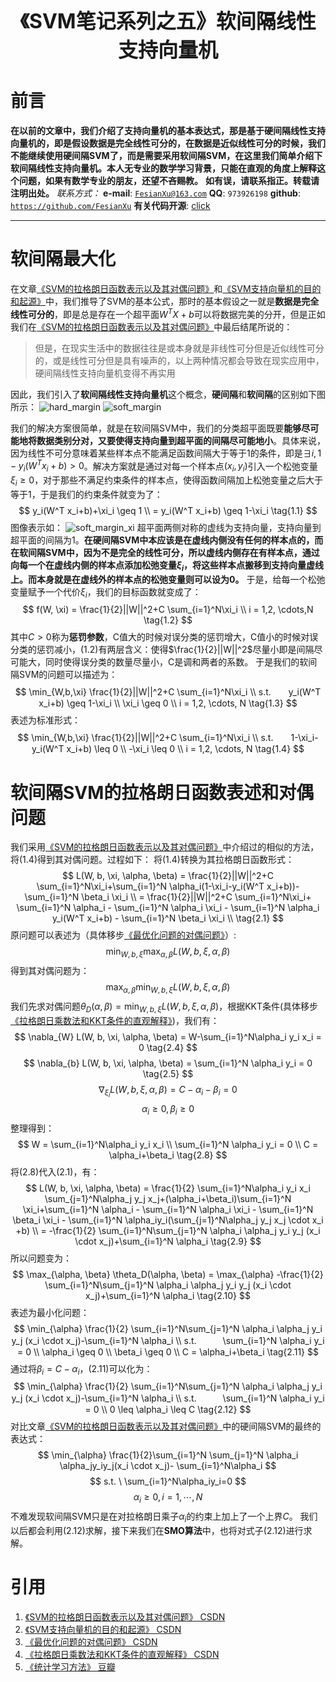 <div align=center>
<font size="6"><b>《SVM笔记系列之五》软间隔线性支持向量机</b></font> 
</div>

# 前言
**在以前的文章中，我们介绍了支持向量机的基本表达式，那是基于硬间隔线性支持向量机的，即是假设数据是完全线性可分的，在数据是近似线性可分的时候，我们不能继续使用硬间隔SVM了，而是需要采用软间隔SVM，在这里我们简单介绍下软间隔线性支持向量机。本人无专业的数学学习背景，只能在直观的角度上解释这个问题，如果有数学专业的朋友，还望不吝赐教。**
**如有误，请联系指正。转载请注明出处。**
*联系方式：*
**e-mail**: [`FesianXu@163.com`](FesianXu@163.com)
**QQ**: `973926198`
**github**: [`https://github.com/FesianXu`](https://github.com/FesianXu)
**有关代码开源**: [click][click]

*****************************************************************************

# 软间隔最大化
在文章[《SVM的拉格朗日函数表示以及其对偶问题》][ref_1]和[《SVM支持向量机的目的和起源》][ref_2]中，我们推导了SVM的基本公式，那时的基本假设之一就是**数据是完全线性可分的**，即是总是存在一个超平面$W^TX+b$可以将数据完美的分开，但是正如我们在[《SVM的拉格朗日函数表示以及其对偶问题》][ref_1]中最后结尾所说的：
> 但是，在现实生活中的数据往往是或本身就是非线性可分但是近似线性可分的，或是线性可分但是具有噪声的，以上两种情况都会导致在现实应用中，硬间隔线性支持向量机变得不再实用

因此，我们引入了**软间隔线性支持向量机**这个概念，**硬间隔**和**软间隔**的区别如下图所示：
![hard_margin][hard_margin]
![soft_margin][soft_margin]

我们的解决方案很简单，就是在软间隔SVM中，我们的分类超平面既要**能够尽可能地将数据类别分对，又要使得支持向量到超平面的间隔尽可能地小**。具体来说，因为线性不可分意味着某些样本点不能满足函数间隔大于等于1的条件，即是$\exists i, 1-y_i(W^Tx_i+b) > 0$。解决方案就是通过对每一个样本点$(x_i, y_i)$引入一个松弛变量$\xi_i \geq 0$，对于那些不满足约束条件的样本点，使得函数间隔加上松弛变量之后大于等于1，于是我们的约束条件就变为了：
$$
y_i(W^T x_i+b)+\xi_i \geq 1 \\
= y_i(W^T x_i+b) \geq 1-\xi_i
\tag{1.1}
$$
图像表示如：
![soft_margin_xi][soft_margin_xi]
超平面两侧对称的虚线为支持向量，支持向量到超平面的间隔为1。**在硬间隔SVM中本应该是在虚线内侧没有任何的样本点的，而在软间隔SVM中，因为不是完全的线性可分，所以虚线内侧存在有样本点，通过向每一个在虚线内侧的样本点添加松弛变量$\xi_i$，将这些样本点搬移到支持向量虚线上。而本身就是在虚线外的样本点的松弛变量则可以设为0。**
于是，给每一个松弛变量赋予一个代价$\xi_i$，我们的目标函数就变成了：
$$
f(W, \xi) = \frac{1}{2}||W||^2+C \sum_{i=1}^N\xi_i \\
i = 1,2, \cdots,N
\tag{1.2}
$$
其中$C > 0$称为**惩罚参数**，C值大的时候对误分类的惩罚增大，C值小的时候对误分类的惩罚减小，$(1.2)$有两层含义：使得$\frac{1}{2}||W||^2$尽量小即是间隔尽可能大，同时使得误分类的数量尽量小，C是调和两者的系数。
于是我们的软间隔SVM的问题可以描述为：
$$
\min_{W,b,\xi} \frac{1}{2}||W||^2+C \sum_{i=1}^N\xi_i \\
s.t.　　y_i(W^T x_i+b) \geq 1-\xi_i \\
\xi_i \geq 0 \\
i = 1,2, \cdots, N
\tag{1.3}
$$
表述为标准形式：
$$
\min_{W,b,\xi} \frac{1}{2}||W||^2+C \sum_{i=1}^N\xi_i \\
s.t.　　1-\xi_i-y_i(W^T x_i+b) \leq 0 \\
-\xi_i \leq 0 \\
i = 1,2, \cdots, N
\tag{1.4}
$$

# 软间隔SVM的拉格朗日函数表述和对偶问题
我们采用[《SVM的拉格朗日函数表示以及其对偶问题》][ref_1]中介绍过的相似的方法，将$(1.4)$得到其对偶问题。过程如下：
将$(1.4)$转换为其拉格朗日函数形式：
$$
L(W, b, \xi, \alpha, \beta) = 
\frac{1}{2}||W||^2+C \sum_{i=1}^N\xi_i+\sum_{i=1}^N \alpha_i(1-\xi_i-y_i(W^T x_i+b))- \sum_{i=1}^N \beta_i \xi_i \\
= \frac{1}{2}||W||^2+C \sum_{i=1}^N\xi_i+ \sum_{i=1}^N \alpha_i - \sum_{i=1}^N \alpha_i \xi_i - \sum_{i=1}^N \alpha_i y_i(W^T x_i+b) - \sum_{i=1}^N \beta_i \xi_i \\
\tag{2.1}
$$
原问题可以表述为（具体移步[《最优化问题的对偶问题》][ref_3]）:
$$
\min_{W,b,\xi} \max_{\alpha, \beta} L(W, b, \xi, \alpha, \beta)
\tag{2.2}
$$
得到其对偶问题为：
$$
\max_{\alpha, \beta} \min_{W, b, \xi} L(W, b, \xi, \alpha, \beta)
\tag{2.3}
$$
我们先求对偶问题$\theta_D(\alpha, \beta) = \min_{W, b, \xi} L(W, b, \xi, \alpha, \beta)$，根据KKT条件(具体移步[《拉格朗日乘数法和KKT条件的直观解释》][ref_4])，我们有：
$$
\nabla_{W} L(W, b, \xi, \alpha, \beta) = W-\sum_{i=1}^N\alpha_i y_i x_i = 0
\tag{2.4}
$$
$$
\nabla_{b} L(W, b, \xi, \alpha, \beta) = \sum_{i=1}^N \alpha_i y_i = 0
\tag{2.5}
$$
$$
\nabla_{\xi_i} L(W, b, \xi, \alpha, \beta) = C-\alpha_i-\beta_i = 0
\tag{2.6}
$$
$$
\alpha_i \geq 0, \beta_i \geq 0
\tag{2.7}
$$
整理得到：
$$
W = \sum_{i=1}^N\alpha_i y_i x_i \\
\sum_{i=1}^N \alpha_i y_i = 0 \\
C = \alpha_i+\beta_i
\tag{2.8}
$$
将$(2.8)$代入$(2.1)$，有：
$$
L(W, b, \xi, \alpha, \beta) = \frac{1}{2} \sum_{i=1}^N\alpha_i y_i x_i \sum_{j=1}^N\alpha_j y_j x_j+(\alpha_i+\beta_i)\sum_{i=1}^N \xi_i+\sum_{i=1}^N \alpha_i - \sum_{i=1}^N \alpha_i \xi_i - \sum_{i=1}^N \beta_i \xi_i - \sum_{i=1}^N \alpha_iy_i(\sum_{j=1}^N\alpha_j y_j x_j \cdot x_i +b) \\
= -\frac{1}{2} \sum_{i=1}^N\sum_{j=1}^N \alpha_i \alpha_j y_i y_j (x_i \cdot x_j)+\sum_{i=1}^N \alpha_i
\tag{2.9}
$$
所以问题变为：
$$
\max_{\alpha, \beta} \theta_D(\alpha, \beta) = \max_{\alpha} -\frac{1}{2} \sum_{i=1}^N\sum_{j=1}^N \alpha_i \alpha_j y_i y_j (x_i \cdot x_j)+\sum_{i=1}^N \alpha_i
\tag{2.10}
$$
表述为最小化问题：
$$
\min_{\alpha} \frac{1}{2} \sum_{i=1}^N\sum_{j=1}^N \alpha_i \alpha_j y_i y_j (x_i \cdot x_j)-\sum_{i=1}^N \alpha_i \\
s.t.　　　\sum_{i=1}^N \alpha_i y_i = 0 \\
\alpha_i \geq 0 \\
\beta_i \geq 0 \\
C = \alpha_i+\beta_i
\tag{2.11}
$$
通过将$\beta_i = C-\alpha_i$，$(2.11)$可以化为：
$$
\min_{\alpha} \frac{1}{2} \sum_{i=1}^N\sum_{j=1}^N \alpha_i \alpha_j y_i y_j (x_i \cdot x_j)-\sum_{i=1}^N \alpha_i \\
s.t.　　　\sum_{i=1}^N \alpha_i y_i = 0 \\
0 \leq \alpha_i \leq C
\tag{2.12}
$$
对比文章[《SVM的拉格朗日函数表示以及其对偶问题》][ref_1]中的硬间隔SVM的最终的表达式：
$$
\min_{\alpha}
\frac{1}{2}\sum_{i=1}^N \sum_{j=1}^N \alpha_i \alpha_jy_iy_j(x_i \cdot x_j)- \sum_{i=1}^N\alpha_i
$$
$$
s.t. \ \sum_{i=1}^N\alpha_iy_i=0
$$
$$
\alpha_i \geq0,i=1,\cdots,N
\tag{2.13}
$$
不难发现软间隔SVM只是在对拉格朗日乘子$\alpha_i$的约束上加上了一个上界$C$。
我们以后都会利用$(2.12)$求解，接下来我们在**SMO算法**中，也将对式子$(2.12)$进行求解。



# 引用
1. [《SVM的拉格朗日函数表示以及其对偶问题》 CSDN][ref_1]
2. [《SVM支持向量机的目的和起源》 CSDN][ref_2]
3. [《最优化问题的对偶问题》 CSDN][ref_3]
4. [《拉格朗日乘数法和KKT条件的直观解释》 CSDN][ref_4]
5. [《统计学习方法》 豆瓣][ref_5]


[ref_1]: http://blog.csdn.net/LoseInVain/article/details/78636285
[ref_2]: http://blog.csdn.net/LoseInVain/article/details/78636176
[ref_3]: http://blog.csdn.net/loseinvain/article/details/78636341
[ref_4]: http://blog.csdn.net/loseinvain/article/details/78624888
[ref_5]: https://book.douban.com/subject/10590856/

[soft_margin]: ./imgs/soft_margin_svm.png
[hard_margin]: ./imgs/hard_margin_svm.png
[soft_margin_xi]: ./imgs/soft_margin_xi.png

[click]: https://github.com/FesianXu/AI_Blog/tree/master/SVM相关

